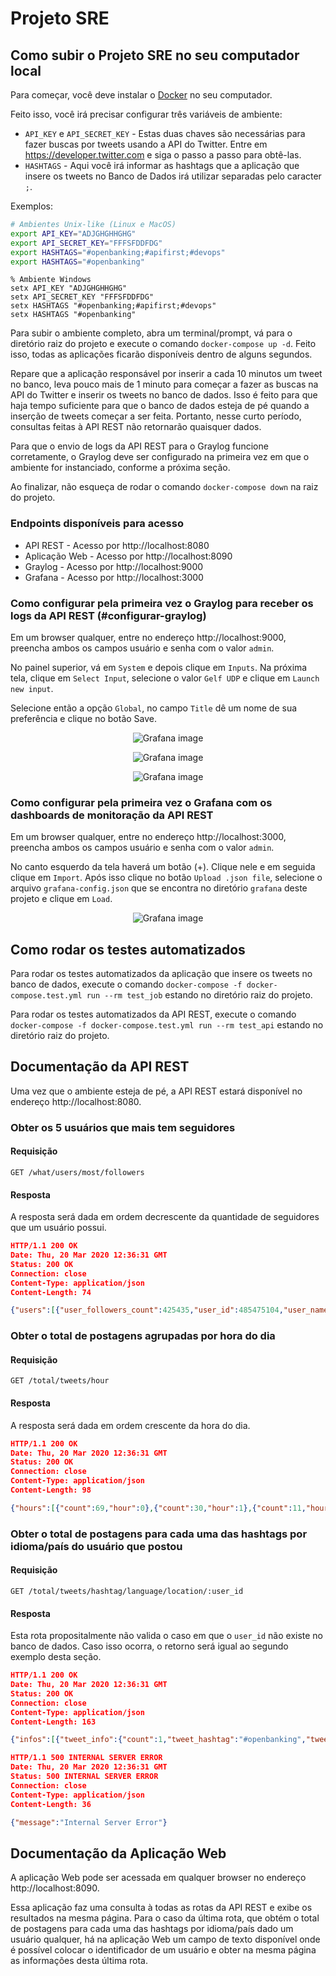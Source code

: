 # Projeto SRE

## Como subir o Projeto SRE no seu computador local

Para começar, você deve instalar o [Docker](https://docs.docker.com/install/) no seu computador.

Feito isso, você irá precisar configurar três variáveis de ambiente:

* `API_KEY` e `API_SECRET_KEY` - Estas duas chaves são necessárias para fazer buscas por tweets usando a API do Twitter. Entre em https://developer.twitter.com e siga o passo a passo para obtê-las. 
* `HASHTAGS` - Aqui você irá informar as hashtags que a aplicação que insere os tweets no Banco de Dados irá utilizar separadas pelo caracter `;`.

Exemplos:

```bash
# Ambientes Unix-like (Linux e MacOS)
export API_KEY="ADJGHGHHGHG"
export API_SECRET_KEY="FFFSFDDFDG"
export HASHTAGS="#openbanking;#apifirst;#devops"
export HASHTAGS="#openbanking"
```

```dos
% Ambiente Windows
setx API_KEY "ADJGHGHHGHG"
setx API_SECRET_KEY "FFFSFDDFDG"
setx HASHTAGS "#openbanking;#apifirst;#devops"
setx HASHTAGS "#openbanking"
```

Para subir o ambiente completo, abra um terminal/prompt, vá para o diretório raiz do projeto e execute o comando `docker-compose up -d`. Feito isso, todas as aplicações ficarão disponíveis dentro de alguns segundos.

Repare que a aplicação responsável por inserir a cada 10 minutos um tweet no banco, leva pouco mais de 1 minuto para começar a fazer as buscas na API do Twitter e inserir os tweets no banco de dados. Isso é feito para que haja tempo suficiente para que o banco de dados esteja de pé quando a inserção de tweets começar a ser feita. Portanto, nesse curto período, consultas feitas à API REST não retornarão quaisquer dados.

Para que o envio de logs da API REST para o Graylog funcione corretamente, o Graylog deve ser configurado na primeira vez em que o ambiente for instanciado, conforme a próxima seção.

Ao finalizar, não esqueça de rodar o comando `docker-compose down` na raiz do projeto.

### Endpoints disponíveis para acesso

* API REST - Acesso por http://localhost:8080
* Aplicação Web - Acesso por http://localhost:8090
* Graylog - Acesso por http://localhost:9000 
* Grafana - Acesso por http://localhost:3000

### Como configurar pela primeira vez o Graylog para receber os logs da API REST (#configurar-graylog)

Em um browser qualquer, entre no endereço http://localhost:9000, preencha ambos os campos usuário e senha com o valor `admin`.

No painel superior, vá em `System` e depois clique em `Inputs`. Na próxima tela, clique em `Select Input`, selecione o valor `Gelf UDP` e clique em `Launch new input`.

Selecione então a opção `Global`, no campo `Title` dê um nome de sua preferência e clique no botão Save.

<p align="center">
  <img src="./docs/graylog-1.png" alt="Grafana image" />
</p>

<p align="center">
  <img src="./docs/graylog-2.png" alt="Grafana image" />
</p>

<p align="center">
  <img src="./docs/graylog-3.png" alt="Grafana image" />
</p>

### Como configurar pela primeira vez o Grafana com os dashboards de monitoração da API REST

Em um browser qualquer, entre no endereço http://localhost:3000, preencha ambos os campos usuário e senha com o valor `admin`.

No canto esquerdo da tela haverá um botão (+). Clique nele e em seguida clique em `Import`. Após isso clique no botão `Upload .json file`, selecione o arquivo `grafana-config.json` que se encontra no diretório `grafana` deste projeto e clique em `Load`.

<p align="center">
  <img src="./docs/grafana.png" alt="Grafana image" />
</p>

## Como rodar os testes automatizados

Para rodar os testes automatizados da aplicação que insere os tweets no banco de dados, execute o comando `docker-compose -f docker-compose.test.yml run --rm test_job` estando no diretório raiz do projeto.

Para rodar os testes automatizados da API REST, execute o comando `docker-compose -f docker-compose.test.yml run --rm test_api` estando no diretório raiz do projeto.

## Documentação da API REST

Uma vez que o ambiente esteja de pé, a API REST estará disponível no endereço http://localhost:8080.

### Obter os 5 usuários que mais tem seguidores

#### Requisição

`GET /what/users/most/followers`

#### Resposta

A resposta será dada em ordem decrescente da quantidade de seguidores que um usuário possui.

```json
HTTP/1.1 200 OK
Date: Thu, 20 Mar 2020 12:36:31 GMT
Status: 200 OK
Connection: close
Content-Type: application/json
Content-Length: 74

{"users":[{"user_followers_count":425435,"user_id":485475104,"user_name":"Ehi Kioya"},{"user_followers_count":338087,"user_id":1157784678,"user_name":"Microsoft Developer"}]}
```

### Obter o total de postagens agrupadas por hora do dia

#### Requisição

`GET /total/tweets/hour`

#### Resposta

A resposta será dada em ordem crescente da hora do dia.

```json
HTTP/1.1 200 OK
Date: Thu, 20 Mar 2020 12:36:31 GMT
Status: 200 OK
Connection: close
Content-Type: application/json
Content-Length: 98

{"hours":[{"count":69,"hour":0},{"count":30,"hour":1},{"count":11,"hour":2},{"count":2,"hour":3}]}
```

### Obter o total de postagens para cada uma das hashtags por idioma/país do usuário que postou

#### Requisição

`GET /total/tweets/hashtag/language/location/:user_id`

#### Resposta

Esta rota propositalmente não valida o caso em que o `user_id` não existe no banco de dados. Caso isso ocorra, o retorno será igual ao segundo exemplo desta seção.

```json
HTTP/1.1 200 OK
Date: Thu, 20 Mar 2020 12:36:31 GMT
Status: 200 OK
Connection: close
Content-Type: application/json
Content-Length: 163

{"infos":[{"tweet_info":{"count":1,"tweet_hashtag":"#openbanking","tweet_lang":"en"}},{"tweet_info":{"count":2,"tweet_hashtag":"#openbanking","tweet_lang":"pt"}}]}
```

```json
HTTP/1.1 500 INTERNAL SERVER ERROR
Date: Thu, 20 Mar 2020 12:36:31 GMT
Status: 500 INTERNAL SERVER ERROR
Connection: close
Content-Type: application/json
Content-Length: 36

{"message":"Internal Server Error"}
```

## Documentação da Aplicação Web

A aplicação Web pode ser acessada em qualquer browser no endereço http://localhost:8090.

Essa aplicação faz uma consulta à todas as rotas da API REST e exibe os resultados na mesma página. Para o caso da última rota, que obtém o total de postagens para cada uma das hashtags por idioma/país dado um usuário qualquer, há na aplicação Web um campo de texto disponível onde é possível colocar o identificador de um usuário e obter na mesma página as informações desta última rota.

